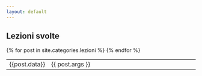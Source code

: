 ```yaml
---
layout: default
---
```


## Lezioni svolte



<posts>
        <table>
            {% for post in site.categories.lezioni %}
            <tr>
                <td width="15%">{{post.data}}</td>  
                <td>{{ post.args }}</td>
            </tr>
    	{% endfor %}
        </table>
</posts>




